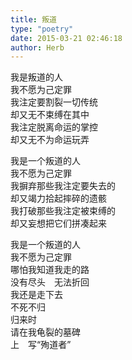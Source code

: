 ```yaml
---  
title: 叛道  
type: "poetry"  
date: 2015-03-21 02:46:18  
author: Herb  
---  
```

我是叛道的人  
我不愿为己定罪  
我注定要割裂一切传统  
却又无不束缚在其中  
我注定脱离命运的掌控  
却又无不为命运玩弄  

我是一个叛道的人  
我不愿为己定罪  
我摒弃那些我注定要失去的  
却又竭力拾起摔碎的遗骸  
我打破那些我注定被束缚的  
却又妄想把它们拼凑起来  

我是一个叛道的人  
我不愿为己定罪  
哪怕我知道我走的路  
没有尽头　无法折回  
我还是走下去  
不死不归  
归来时  
请在我龟裂的墓碑  
上　写“殉道者”